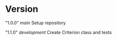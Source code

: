 # Version

"1.0.0" _main_
Setup repository

"1.1.0" _development_
Create Criterion class and tests

